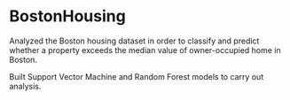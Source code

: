 # BostonHousing
Analyzed the Boston housing dataset in order to classify and predict whether a property exceeds the median value of owner-occupied home in Boston. 
<br>

Built Support Vector Machine and Random Forest models to carry out analysis.
